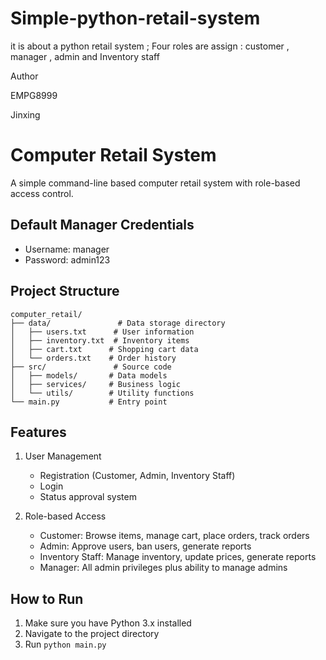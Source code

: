 # Simple-python-retail-system
it is about a python retail system  ; Four roles are assign : customer , manager , admin and Inventory staff  

                       
                                                                                
Author 

EMPG8999

Jinxing

                                                                                
                                                                                


# Computer Retail System

A simple command-line based computer retail system with role-based access control.

## Default Manager Credentials
- Username: manager
- Password: admin123

## Project Structure
```
computer_retail/
├── data/               # Data storage directory
│   ├── users.txt      # User information
│   ├── inventory.txt  # Inventory items
│   ├── cart.txt      # Shopping cart data
│   └── orders.txt    # Order history
├── src/               # Source code
│   ├── models/       # Data models
│   ├── services/     # Business logic
│   └── utils/        # Utility functions
└── main.py           # Entry point
```

## Features
1. User Management
   - Registration (Customer, Admin, Inventory Staff)
   - Login
   - Status approval system

2. Role-based Access
   - Customer: Browse items, manage cart, place orders, track orders
   - Admin: Approve users, ban users, generate reports
   - Inventory Staff: Manage inventory, update prices, generate reports
   - Manager: All admin privileges plus ability to manage admins

## How to Run
1. Make sure you have Python 3.x installed
2. Navigate to the project directory
3. Run `python main.py` 

